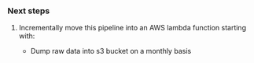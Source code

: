 ### Next steps

1. Incrementally move this pipeline into an AWS lambda function starting with:

    * Dump raw data into s3 bucket on a monthly basis